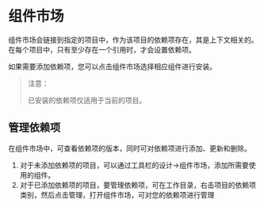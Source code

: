 # 组件市场 
组件市场会链接到指定的项目中，作为该项目的依赖项存在，其是上下文相关的。在每个项目中，只有至少存在一个引用时，才会设置依赖项。 

如果需要添加依赖项，您可以点击组件市场选择相应组件进行安装。 

>注意：
>
>已安装的依赖项仅适用于当前的项目。 

## 管理依赖项 
在组件市场中，可查看依赖项的版本，同时可对依赖项进行添加、更新和删除。 

1. 对于未添加依赖项的项目，可以通过工具栏的设计->组件市场，添加所需要使用的组件。 
2. 对于已添加依赖项的项目，要管理依赖项，可在工作目录，右击项目的依赖项类别，然后点击管理，打开组件市场，可对您的依赖项进行管理 
 
